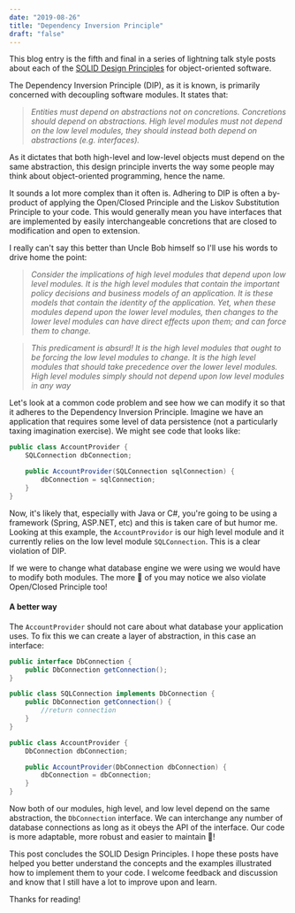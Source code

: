 ```yaml
---
date: "2019-08-26"
title: "Dependency Inversion Principle"
draft: "false"
---
```


This blog entry is the fifth and final in a series of lightning talk style posts about each of the [SOLID Design Principles](https://en.wikipedia.org/wiki/SOLID) for object-oriented software.

The Dependency Inversion Principle (DIP), as it is known, is primarily concerned with decoupling software modules. It states that:

> _Entities must depend on abstractions not on concretions. Concretions should depend on abstractions. High level modules must not depend on the low level modules, they should instead both depend on abstractions (e.g. interfaces)._

As it dictates that both high-level and low-level objects must depend on the same abstraction, this design principle inverts the way some people may think about object-oriented programming, hence the name. 

It sounds a lot more complex than it often is. Adhering to DIP is often a by-product of applying the Open/Closed Principle and the Liskov Substitution Principle to your code. This would generally mean you have interfaces that are implemented by easily interchangeable concretions that are closed to modification and open to extension. 

I really can't say this better than Uncle Bob himself so I'll use his words to drive home the point:

> _Consider the implications of high level modules that depend upon low level modules.
It is the high level modules that contain the important policy decisions and business models of an application. It is these models that contain the identity of the application. Yet,
when these modules depend upon the lower level modules, then changes to the lower level
modules can have direct effects upon them; and can force them to change._

> _This predicament is absurd! It is the high level modules that ought to be forcing the
low level modules to change. It is the high level modules that should take precedence over
the lower level modules. High level modules simply should not depend upon low level
modules in any way_

Let's look at a common code problem and see how we can modify it so that it adheres to the Dependency Inversion Principle. Imagine we have an application that requires some level of data persistence (not a particularly taxing imagination exercise). We might see code that looks like:

```java
public class AccountProvider {
    SQLConnection dbConnection;

    public AccountProvider(SQLConnection sqlConnection) {
        dbConnection = sqlConnection;
    }
}
```

Now, it's likely that, especially with Java or C#, you're going to be using a framework (Spring, ASP.NET, etc) and this is taken care of but humor me. Looking at this example, the `AccountProvidor` is our high level module and it currently relies on the low level module `SQLConnection`. This is a clear violation of DIP. 

If we were to change what database engine we were using we would have to modify both modules. The more 👀 of you may notice we also violate Open/Closed Principle too!

#### A better way

The `AccountProvider` should not care about what database your application uses. To fix this we can create a layer of abstraction, in this case an interface:

```java
public interface DbConnection {
    public DbConnection getConnection();
}
```

```java
public class SQLConnection implements DbConnection {
    public DbConnection getConnection() {
        //return connection 
    }
}
```

```java
public class AccountProvider {
    DbConnection dbConnection;

    public AccountProvider(DbConnection dbConnection) {
        dbConnection = dbConnection;
    }
}
```

Now both of our modules, high level, and low level depend on the same abstraction, the `DbConnection` interface. We can interchange any number of database connections as long as it obeys the API of the interface. Our code is more adaptable, more robust and easier to maintain 🎉!

This post concludes the SOLID Design Principles. I hope these posts have helped you better understand the concepts and the examples illustrated how to implement them to your code. I welcome feedback and discussion and know that I still have a lot to improve upon and learn. 

Thanks for reading!
